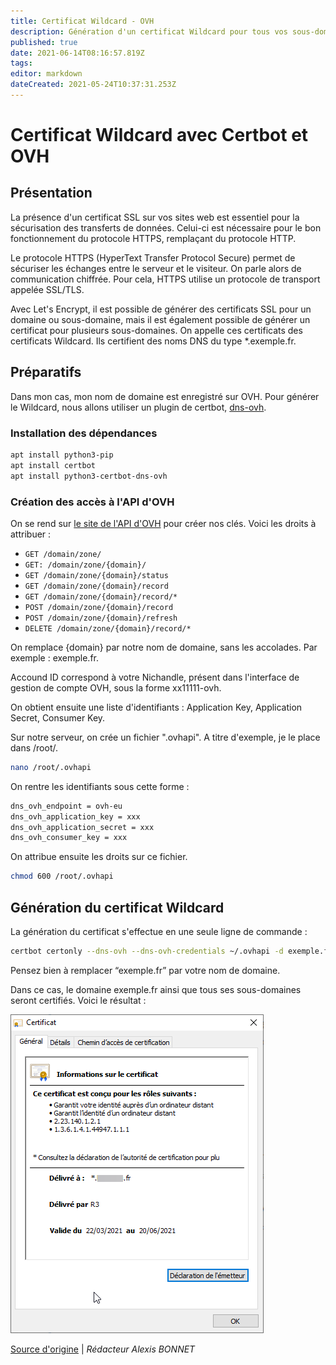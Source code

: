 ```yaml
---
title: Certificat Wildcard - OVH
description: Génération d'un certificat Wildcard pour tous vos sous-domaines d'OVH
published: true
date: 2021-06-14T08:16:57.819Z
tags: 
editor: markdown
dateCreated: 2021-05-24T10:37:31.253Z
---
```


# Certificat Wildcard avec Certbot et OVH

## Présentation

La présence d'un certificat SSL sur vos sites web est essentiel pour la sécurisation des transferts de données. Celui-ci est nécessaire pour le bon fonctionnement du protocole HTTPS, remplaçant du protocole HTTP.

Le protocole HTTPS (HyperText Transfer Protocol Secure) permet de sécuriser les échanges entre le serveur et le visiteur. On parle alors de communication chiffrée. Pour cela, HTTPS utilise un protocole de transport appelée SSL/TLS.

Avec Let's Encrypt, il est possible de générer des certificats SSL pour un domaine ou sous-domaine, mais il est également possible de générer un certificat pour plusieurs sous-domaines. On appelle ces certificats des certificats Wildcard. Ils certifient des noms DNS du type \*.exemple.fr.

## Préparatifs

Dans mon cas, mon nom de domaine est enregistré sur OVH. Pour générer le Wildcard, nous allons utiliser un plugin de certbot, [dns-ovh](https://certbot-dns-ovh.readthedocs.io/en/stable/).

### Installation des dépendances

```bash
apt install python3-pip
apt install certbot
apt install python3-certbot-dns-ovh
```

### Création des accès à l'API d'OVH

On se rend sur [le site de l'API d'OVH](https://api.ovh.com/createToken/) pour créer nos clés. Voici les droits à attribuer :

-   `GET /domain/zone/`
-   `GET: /domain/zone/{domain}/`
-   `GET /domain/zone/{domain}/status`
-   `GET /domain/zone/{domain}/record`
-   `GET /domain/zone/{domain}/record/*`
-   `POST /domain/zone/{domain}/record`
-   `POST /domain/zone/{domain}/refresh`
-   `DELETE /domain/zone/{domain}/record/*`

On remplace {domain} par notre nom de domaine, sans les accolades. Par exemple : exemple.fr.

Accound ID correspond à votre Nichandle, présent dans l'interface de gestion de compte OVH, sous la forme xx11111-ovh.

On obtient ensuite une liste d'identifiants : Application Key, Application Secret, Consumer Key.

Sur notre serveur, on crée un fichier ".ovhapi". A titre d'exemple, je le place dans /root/. 

```bash
nano /root/.ovhapi
```

On rentre les identifiants sous cette forme :

```bash
dns_ovh_endpoint = ovh-eu
dns_ovh_application_key = xxx
dns_ovh_application_secret = xxx
dns_ovh_consumer_key = xxx
```

On attribue ensuite les droits sur ce fichier.

```bash
chmod 600 /root/.ovhapi
```

## Génération du certificat Wildcard

La génération du certificat s'effectue en une seule ligne de commande :

```bash
certbot certonly --dns-ovh --dns-ovh-credentials ~/.ovhapi -d exemple.fr -d *.exemple.fr
```

Pensez bien à remplacer “exemple.fr” par votre nom de domaine.

Dans ce cas, le domaine exemple.fr ainsi que tous ses sous-domaines seront certifiés. Voici le résultat :

![](/images/certificat_wildcard.png)

[Source d'origine](https://docs.khroners.fr/books/debian/page/generer-un-certificat-wildcard) | *Rédacteur Alexis BONNET*